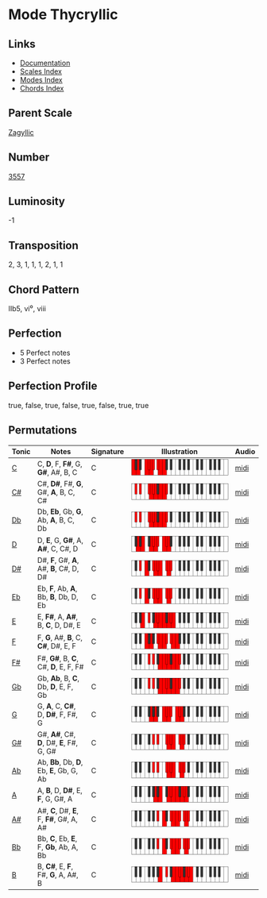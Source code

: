 # Mode Thycryllic

## Links

- [Documentation](README.md)
- [Scales Index](Scales.md)
- [Modes Index](Modes.md)
- [Chords Index](Chords.md)

## Parent Scale

[Zagyllic](ScaleZagyllic.md)

## Number

[3557](https://ianring.com/musictheory/scales/3557)

## Luminosity

-1

## Transposition

2, 3, 1, 1, 1, 2, 1, 1

## Chord Pattern

IIb5, vi⁰, viii

## Perfection

- 5 Perfect notes
- 3 Perfect notes

## Perfection Profile

true, false, true, false, true, false, true, true

## Permutations

| Tonic | Notes | Signature | Illustration | Audio |
|-------|-------|-----------|--------------|-------|
| [C](ModeCNaturalThycryllic.md) | C, **D**, F, **F#**, G, **G#**, A#, B, C | C | ![CNaturalThycryllic](ModeCNaturalThycryllic.png) | [midi](https://github.com/edipermadi/music/blob/main/docs/ModeCNaturalThycryllic.mid?raw=true) |
| [C#](ModeCSharpThycryllic.md) | C#, **D#**, F#, **G**, G#, **A**, B, C, C# | C | ![CSharpThycryllic](ModeCSharpThycryllic.png) | [midi](https://github.com/edipermadi/music/blob/main/docs/ModeCSharpThycryllic.mid?raw=true) |
| [Db](ModeDFlatThycryllic.md) | Db, **Eb**, Gb, **G**, Ab, **A**, B, C, Db | C | ![DFlatThycryllic](ModeDFlatThycryllic.png) | [midi](https://github.com/edipermadi/music/blob/main/docs/ModeDFlatThycryllic.mid?raw=true) |
| [D](ModeDNaturalThycryllic.md) | D, **E**, G, **G#**, A, **A#**, C, C#, D | C | ![DNaturalThycryllic](ModeDNaturalThycryllic.png) | [midi](https://github.com/edipermadi/music/blob/main/docs/ModeDNaturalThycryllic.mid?raw=true) |
| [D#](ModeDSharpThycryllic.md) | D#, **F**, G#, **A**, A#, **B**, C#, D, D# | C | ![DSharpThycryllic](ModeDSharpThycryllic.png) | [midi](https://github.com/edipermadi/music/blob/main/docs/ModeDSharpThycryllic.mid?raw=true) |
| [Eb](ModeEFlatThycryllic.md) | Eb, **F**, Ab, **A**, Bb, **B**, Db, D, Eb | C | ![EFlatThycryllic](ModeEFlatThycryllic.png) | [midi](https://github.com/edipermadi/music/blob/main/docs/ModeEFlatThycryllic.mid?raw=true) |
| [E](ModeENaturalThycryllic.md) | E, **F#**, A, **A#**, B, **C**, D, D#, E | C | ![ENaturalThycryllic](ModeENaturalThycryllic.png) | [midi](https://github.com/edipermadi/music/blob/main/docs/ModeENaturalThycryllic.mid?raw=true) |
| [F](ModeFNaturalThycryllic.md) | F, **G**, A#, **B**, C, **C#**, D#, E, F | C | ![FNaturalThycryllic](ModeFNaturalThycryllic.png) | [midi](https://github.com/edipermadi/music/blob/main/docs/ModeFNaturalThycryllic.mid?raw=true) |
| [F#](ModeFSharpThycryllic.md) | F#, **G#**, B, **C**, C#, **D**, E, F, F# | C | ![FSharpThycryllic](ModeFSharpThycryllic.png) | [midi](https://github.com/edipermadi/music/blob/main/docs/ModeFSharpThycryllic.mid?raw=true) |
| [Gb](ModeGFlatThycryllic.md) | Gb, **Ab**, B, **C**, Db, **D**, E, F, Gb | C | ![GFlatThycryllic](ModeGFlatThycryllic.png) | [midi](https://github.com/edipermadi/music/blob/main/docs/ModeGFlatThycryllic.mid?raw=true) |
| [G](ModeGNaturalThycryllic.md) | G, **A**, C, **C#**, D, **D#**, F, F#, G | C | ![GNaturalThycryllic](ModeGNaturalThycryllic.png) | [midi](https://github.com/edipermadi/music/blob/main/docs/ModeGNaturalThycryllic.mid?raw=true) |
| [G#](ModeGSharpThycryllic.md) | G#, **A#**, C#, **D**, D#, **E**, F#, G, G# | C | ![GSharpThycryllic](ModeGSharpThycryllic.png) | [midi](https://github.com/edipermadi/music/blob/main/docs/ModeGSharpThycryllic.mid?raw=true) |
| [Ab](ModeAFlatThycryllic.md) | Ab, **Bb**, Db, **D**, Eb, **E**, Gb, G, Ab | C | ![AFlatThycryllic](ModeAFlatThycryllic.png) | [midi](https://github.com/edipermadi/music/blob/main/docs/ModeAFlatThycryllic.mid?raw=true) |
| [A](ModeANaturalThycryllic.md) | A, **B**, D, **D#**, E, **F**, G, G#, A | C | ![ANaturalThycryllic](ModeANaturalThycryllic.png) | [midi](https://github.com/edipermadi/music/blob/main/docs/ModeANaturalThycryllic.mid?raw=true) |
| [A#](ModeASharpThycryllic.md) | A#, **C**, D#, **E**, F, **F#**, G#, A, A# | C | ![ASharpThycryllic](ModeASharpThycryllic.png) | [midi](https://github.com/edipermadi/music/blob/main/docs/ModeASharpThycryllic.mid?raw=true) |
| [Bb](ModeBFlatThycryllic.md) | Bb, **C**, Eb, **E**, F, **Gb**, Ab, A, Bb | C | ![BFlatThycryllic](ModeBFlatThycryllic.png) | [midi](https://github.com/edipermadi/music/blob/main/docs/ModeBFlatThycryllic.mid?raw=true) |
| [B](ModeBNaturalThycryllic.md) | B, **C#**, E, **F**, F#, **G**, A, A#, B | C | ![BNaturalThycryllic](ModeBNaturalThycryllic.png) | [midi](https://github.com/edipermadi/music/blob/main/docs/ModeBNaturalThycryllic.mid?raw=true) |
